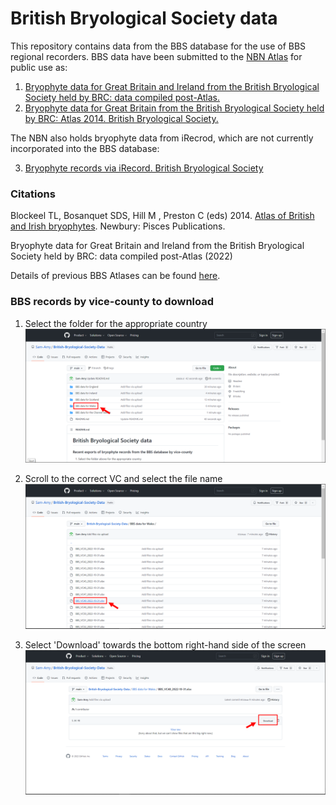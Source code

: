 # British Bryological Society data
This repository contains data from the BBS database for the use of BBS regional recorders. BBS data have been submitted to the [NBN Atlas](https://registry.nbnatlas.org/public/show/dp74) for public use as:
1. [Bryophyte data for Great Britain and Ireland from the British Bryological Society held by BRC: data compiled post-Atlas.](https://registry.nbnatlas.org/public/show/dr924) 
2. [Bryophyte data for Great Britain from the British Bryological Society held by BRC: Atlas 2014. British Bryological Society.](https://www.britishbryologicalsociety.org.uk/publications/atlas-of-british-and-irish-bryophytes/)

The NBN also holds bryophyte data from iRecrod, which are not currently incorporated into the BBS database:

3. [Bryophyte records via iRecord. British Bryological Society](https://registry.nbnatlas.org/public/show/dr2141)



### Citations
Blockeel TL, Bosanquet SDS, Hill M , Preston C (eds) 2014. [Atlas of British and Irish bryophytes](https://www.britishbryologicalsociety.org.uk/publications/atlas-of-british-and-irish-bryophytes/). Newbury: Pisces Publications.

Bryophyte data for Great Britain and Ireland from the British Bryological Society held by BRC: data compiled post-Atlas (2022)

Details of previous BBS Atlases can be found [here](https://www.britishbryologicalsociety.org.uk/publications/atlas-of-british-and-irish-bryophytes/).


### BBS records by vice-county to download

1) Select the folder for the appropriate country
![Alt text](/step1.png?raw=true)

2) Scroll to the correct VC and select the file name
![Alt text](/step2.png?raw=true)

3) Select 'Download' towards the bottom right-hand side of the screen
![Alt text](/step3.png?raw=true)
